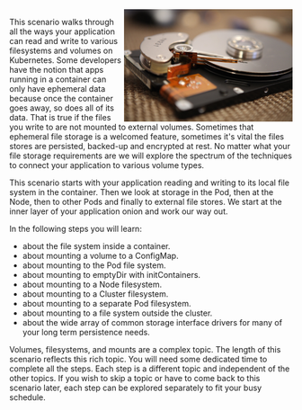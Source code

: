 <img align="right" src="./assets/art-wall-kittenprint-9Wq1HpghQ4A-unsplash.jpg" width="300">

This scenario walks through all the ways your application can read and write to various filesystems and volumes on Kubernetes. Some developers have the notion that apps running in a container can only have ephemeral data because once the container goes away, so does all of its data. That is true if the files you write to are not mounted to external volumes. Sometimes that ephemeral file storage is a welcomed feature, sometimes it's vital the files stores are persisted, backed-up and encrypted at rest. No matter what your file storage requirements are we will explore the spectrum of the techniques to connect your application to various volume types.

This scenario starts with your application reading and writing to its local file system in the container. Then we look at storage in the Pod, then at the Node, then to other Pods and finally to external file stores. We start at the inner layer of your application onion and work our way out.

In the following steps you will learn:

- about the file system inside a container.
- about mounting a volume to a ConfigMap.
- about mounting to the Pod file system.
- about mounting to emptyDir with initContainers.
- about mounting to a Node filesystem.
- about mounting to a Cluster filesystem.
- about mounting to a separate Pod filesystem.
- about mounting to a file system outside the cluster.
- about the wide array of common storage interface drivers for many of your long term persistence needs.

Volumes, filesystems, and mounts are a complex topic. The length of this scenario reflects this rich topic. You will need some dedicated time to complete all the steps. Each step is a different topic and independent of the other topics. If you wish to skip a topic or have to come back to this scenario later, each step can be explored separately to fit your busy schedule.
